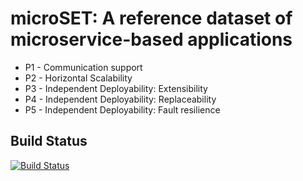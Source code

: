 # microSET: A reference dataset of microservice-based applications

- P1 - Communication support
- P2 - Horizontal Scalability
- P3 - Independent Deployability: Extensibility
- P4 - Independent Deployability: Replaceability
- P5 - Independent Deployability: Fault resilience

## Build Status
[![Build Status](https://travis-ci.org/di-unipi-socc/microservices-testbed.svg?branch=master)](https://travis-ci.org/di-unipi-socc/microservices-testbed)
